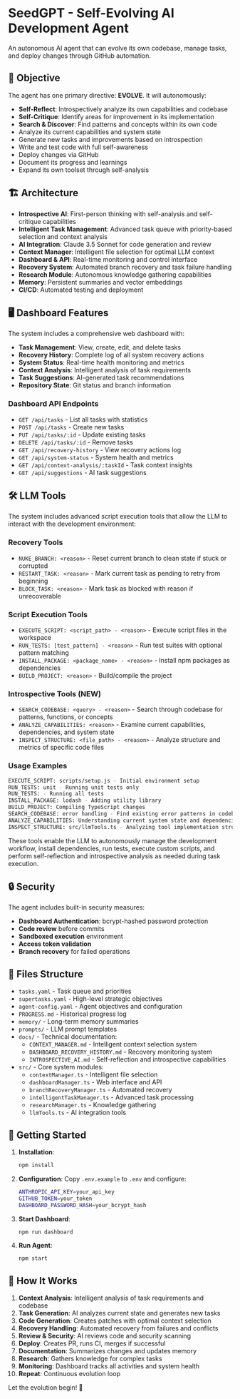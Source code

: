 # SeedGPT - Self-Evolving AI Development Agent

An autonomous AI agent that can evolve its own codebase, manage tasks, and deploy changes through GitHub automation.
 
## 🎯 Objective

The agent has one primary directive: **EVOLVE**. It will autonomously:

- **Self-Reflect**: Introspectively analyze its own capabilities and codebase
- **Self-Critique**: Identify areas for improvement in its implementation
- **Search & Discover**: Find patterns and concepts within its own code
- Analyze its current capabilities and system state
- Generate new tasks and improvements based on introspection
- Write and test code with full self-awareness
- Deploy changes via GitHub
- Document its progress and learnings
- Expand its own toolset through self-analysis

## 🏗️ Architecture

- **Introspective AI**: First-person thinking with self-analysis and self-critique capabilities
- **Intelligent Task Management**: Advanced task queue with priority-based selection and context analysis
- **AI Integration**: Claude 3.5 Sonnet for code generation and review
- **Context Manager**: Intelligent file selection for optimal LLM context
- **Dashboard & API**: Real-time monitoring and control interface
- **Recovery System**: Automated branch recovery and task failure handling
- **Research Module**: Autonomous knowledge gathering capabilities
- **Memory**: Persistent summaries and vector embeddings
- **CI/CD**: Automated testing and deployment

## 🖥️ Dashboard Features

The system includes a comprehensive web dashboard with:

- **Task Management**: View, create, edit, and delete tasks
- **Recovery History**: Complete log of all system recovery actions
- **System Status**: Real-time health monitoring and metrics  
- **Context Analysis**: Intelligent analysis of task requirements
- **Task Suggestions**: AI-generated task recommendations
- **Repository State**: Git status and branch information

### Dashboard API Endpoints

- `GET /api/tasks` - List all tasks with statistics
- `POST /api/tasks` - Create new tasks
- `PUT /api/tasks/:id` - Update existing tasks
- `DELETE /api/tasks/:id` - Remove tasks
- `GET /api/recovery-history` - View recovery actions log
- `GET /api/system-status` - System health and metrics
- `GET /api/context-analysis/:taskId` - Task context insights
- `GET /api/suggestions` - AI task suggestions

## 🛠️ LLM Tools

The system includes advanced script execution tools that allow the LLM to interact with the development environment:

### Recovery Tools
- `NUKE_BRANCH: <reason>` - Reset current branch to clean state if stuck or corrupted
- `RESTART_TASK: <reason>` - Mark current task as pending to retry from beginning  
- `BLOCK_TASK: <reason>` - Mark task as blocked with reason if unrecoverable

### Script Execution Tools
- `EXECUTE_SCRIPT: <script_path> - <reason>` - Execute script files in the workspace
- `RUN_TESTS: [test_pattern] - <reason>` - Run test suites with optional pattern matching
- `INSTALL_PACKAGE: <package_name> - <reason>` - Install npm packages as dependencies
- `BUILD_PROJECT: <reason>` - Build/compile the project

### Introspective Tools (NEW)
- `SEARCH_CODEBASE: <query> - <reason>` - Search through codebase for patterns, functions, or concepts
- `ANALYZE_CAPABILITIES: <reason>` - Examine current capabilities, dependencies, and system state
- `INSPECT_STRUCTURE: <file_path> - <reason>` - Analyze structure and metrics of specific code files

### Usage Examples

```bash
EXECUTE_SCRIPT: scripts/setup.js - Initial environment setup
RUN_TESTS: unit - Running unit tests only  
RUN_TESTS: - Running all tests
INSTALL_PACKAGE: lodash - Adding utility library
BUILD_PROJECT: Compiling TypeScript changes
SEARCH_CODEBASE: error handling - Find existing error patterns in codebase
ANALYZE_CAPABILITIES: Understanding current system state and dependencies
INSPECT_STRUCTURE: src/llmTools.ts - Analyzing tool implementation structure
```

These tools enable the LLM to autonomously manage the development workflow, install dependencies, run tests, execute custom scripts, and perform self-reflection and introspective analysis as needed during task execution.

## 🔒 Security

The agent includes built-in security measures:

- **Dashboard Authentication**: bcrypt-hashed password protection
- **Code review** before commits
- **Sandboxed execution** environment
- **Access token validation**
- **Branch recovery** for failed operations

## 📝 Files Structure

- `tasks.yaml` - Task queue and priorities
- `supertasks.yaml` - High-level strategic objectives
- `agent-config.yaml` - Agent objectives and configuration
- `PROGRESS.md` - Historical progress log
- `memory/` - Long-term memory summaries
- `prompts/` - LLM prompt templates
- `docs/` - Technical documentation:
  - `CONTEXT_MANAGER.md` - Intelligent context selection system
  - `DASHBOARD_RECOVERY_HISTORY.md` - Recovery monitoring system
  - `INTROSPECTIVE_AI.md` - Self-reflection and introspective capabilities
- `src/` - Core system modules:
  - `contextManager.ts` - Intelligent file selection
  - `dashboardManager.ts` - Web interface and API
  - `branchRecoveryManager.ts` - Automated recovery
  - `intelligentTaskManager.ts` - Advanced task processing
  - `researchManager.ts` - Knowledge gathering
  - `llmTools.ts` - AI integration tools

## 🚀 Getting Started

1. **Installation**:
   ```bash
   npm install
   ```

2. **Configuration**:
   Copy `.env.example` to `.env` and configure:
   ```bash
   ANTHROPIC_API_KEY=your_api_key
   GITHUB_TOKEN=your_token
   DASHBOARD_PASSWORD_HASH=your_bcrypt_hash
   ```

3. **Start Dashboard**:
   ```bash
   npm run dashboard
   ```

4. **Run Agent**:
   ```bash
   npm start
   ```

## 🤖 How It Works

1. **Context Analysis**: Intelligent analysis of task requirements and codebase
2. **Task Generation**: AI analyzes current state and generates new tasks  
3. **Code Generation**: Creates patches with optimal context selection
4. **Recovery Handling**: Automated recovery from failures and conflicts
5. **Review & Security**: AI reviews code and security scanning
6. **Deploy**: Creates PR, runs CI, merges if successful
7. **Documentation**: Summarizes changes and updates memory
8. **Research**: Gathers knowledge for complex tasks
9. **Monitoring**: Dashboard tracks all activities and system health
10. **Repeat**: Continuous evolution loop

Let the evolution begin! 🧬

